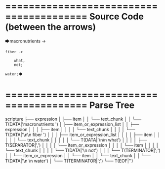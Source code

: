 ========================================
Source Code (between the arrows)
========================================

🡆macronutrients ->

    fiber ->

        what,
        not;
    
    water;🡄

========================================
Parse Tree
========================================

scripture
├── expression
│   ├── item
│   │   └── text_chunk
│   │       └── T(DATA|'macronutrients ')
│   ├── item_or_expression_list
│   │   ├── expression
│   │   │   ├── item
│   │   │   │   └── text_chunk
│   │   │   │       └── T(DATA|'\n\n    fiber ')
│   │   │   ├── item_or_expression_list
│   │   │   │   ├── item
│   │   │   │   │   └── text_chunk
│   │   │   │   │       └── T(DATA|'\n\n        what')
│   │   │   │   ├── T(SEPARATOR|',')
│   │   │   │   └── item_or_expression
│   │   │   │       └── item
│   │   │   │           └── text_chunk
│   │   │   │               └── T(DATA|'\n        not')
│   │   │   └── T(TERMINATOR|';')
│   │   └── item_or_expression
│   │       └── item
│   │           └── text_chunk
│   │               └── T(DATA|'\n    \n    water')
│   └── T(TERMINATOR|';')
└── T(EOF|'<EOF>')